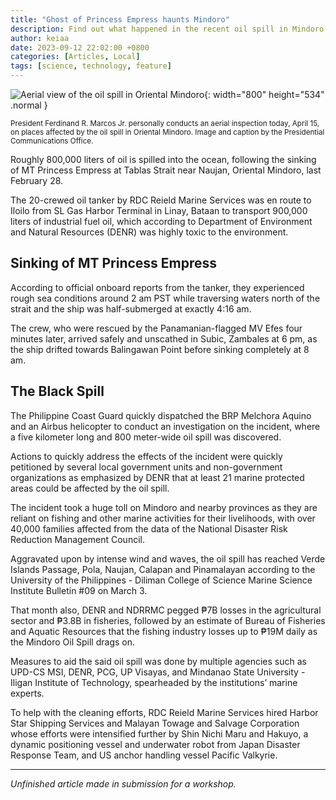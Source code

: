 ```yaml
---
title: "Ghost of Princess Empress haunts Mindoro"
description: Find out what happened in the recent oil spill in Mindoro.
author: keiaa
date: 2023-09-12 22:02:00 +0800
categories: [Articles, Local]
tags: [science, technology, feature]
---
```


![Aerial view of the oil spill in Oriental Mindoro](https://upload.wikimedia.org/wikipedia/commons/5/51/20230415-PBBMAerial2.jpg){: width="800" height="534" .normal }

<sup>President Ferdinand R. Marcos Jr. personally conducts an aerial inspection today, April 15, on places affected by the oil spill in Oriental Mindoro. Image and caption by the Presidential Communications Office.</sup>

Roughly 800,000 liters of oil is spilled into the ocean, following the sinking of MT Princess Empress at Tablas Strait near Naujan, Oriental Mindoro, last February 28.

The 20-crewed oil tanker by RDC Reield Marine Services was en route to Iloilo from SL Gas Harbor Terminal in Linay, Bataan to transport 900,000 liters of industrial fuel oil, which according to Department of Environment and Natural Resources (DENR) was highly toxic to the environment.

## Sinking of MT Princess Empress

According to official onboard reports from the tanker, they experienced rough sea conditions around 2 am PST while traversing waters north of the strait and the ship was half-submerged at exactly 4:16 am.

The crew, who were rescued by the Panamanian-flagged MV Efes four minutes later, arrived safely and unscathed in Subic, Zambales at 6 pm, as the ship drifted towards Balingawan Point before sinking completely at 8 am.

## The Black Spill

The Philippine Coast Guard quickly dispatched the BRP Melchora Aquino and an Airbus helicopter to conduct an investigation on the incident, where a five kilometer long and 800 meter-wide oil spill was discovered.

Actions to quickly address the effects of the incident were quickly petitioned by several local government units and non-government organizations as emphasized by DENR that at least 21 marine protected areas could be affected by the oil spill.

The incident took a huge toll on Mindoro and nearby provinces as they are reliant on fishing and other marine activities for their livelihoods, with over 40,000 families affected from the data of the National Disaster Risk Reduction Management Council.

Aggravated upon by intense wind and waves, the oil spill has reached Verde Islands Passage, Pola, Naujan, Calapan and Pinamalayan according to the University of the Philippines - Diliman College of Science Marine Science Institute Bulletin #09 on March 3.

That month also, DENR and NDRRMC pegged ₱7B losses in the agricultural sector and ₱3.8B in fisheries, followed by an estimate of Bureau of Fisheries and Aquatic Resources that the fishing industry losses up to ₱19M daily as the Mindoro Oil Spill drags on.

Measures to aid the said oil spill was done by multiple agencies such as UPD-CS MSI, DENR, PCG, UP Visayas, and Mindanao State University - Iligan Institute of Technology, spearheaded by the institutions’ marine experts.

To help with the cleaning efforts, RDC Reield Marine Services hired Harbor Star Shipping Services and Malayan Towage and Salvage Corporation whose efforts were intensified further by Shin Nichi Maru and Hakuyo, a dynamic positioning vessel and underwater robot from Japan Disaster Response Team, and US anchor handling vessel Pacific Valkyrie.

---

*Unfinished article made in submission for a workshop.*